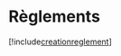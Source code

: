 # Règlements

[!include[creationreglement](reglements.creationreglement.autogen.md)]





























































